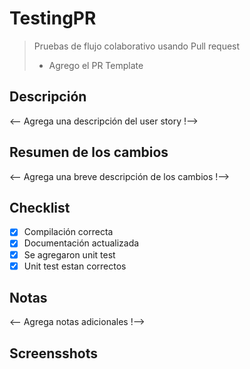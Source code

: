 # TestingPR
> Pruebas de flujo colaborativo usando Pull request 
>
> - Agrego el PR Template

## Descripción
<-- Agrega una descripción del user story !-->
## Resumen de los cambios
<-- Agrega una breve descripción de los cambios !-->
## Checklist
- [x] Compilación correcta
- [x] Documentación actualizada
- [x] Se agregaron unit test
- [x] Unit test estan correctos
## Notas
<-- Agrega notas adicionales !-->
## Screensshots
